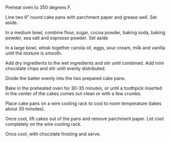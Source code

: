 Preheat oven to 350 degrees F.

Line two 6” round cake pans with parchment paper and grease well. Set aside.

In a medium bowl, combine flour, sugar, cocoa powder, baking soda, baking powder, sea salt and espresso powder. Set aside

In a large bowl, whisk together canola oil, eggs, sour cream, milk and vanilla until the mixture is smooth.

Add dry ingredients to the wet ingredients and stir until combined.
Add mini chocolate chips and stir until evenly distributed.

Divide the batter evenly into the two prepared cake pans.

Bake in the preheated oven for 30-35 minutes, or until a toothpick inserted in the center of the cakes comes out clean or with a few crumbs.

Place cake pans on a wire cooling rack to cool to room temperature (takes about 30 minutes).

Once cool, lift cakes out of the pans and remove parchment paper. Let cool completely on the wire cooling rack.

Once cool, with chocolate frosting and serve.

